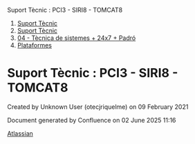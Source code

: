 Suport Tècnic : PCI3 - SIRI8 - TOMCAT8  

1.  [Suport Tècnic](index.md)
2.  [Suport Tècnic](13893782.md)
3.  [04 - Tècnica de sistemes + 24x7 + Padró](26313202.md)
4.  [Plataformes](Plataformes_41520520.md)

Suport Tècnic : PCI3 - SIRI8 - TOMCAT8
======================================

Created by Unknown User (otecjriquelme) on 09 February 2021

Document generated by Confluence on 02 June 2025 11:16

[Atlassian](http://www.atlassian.com/)